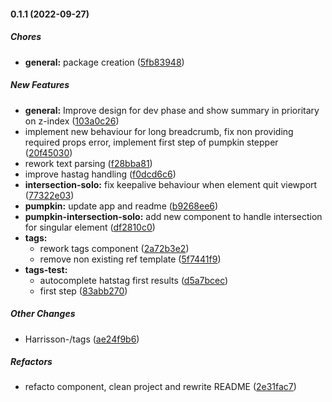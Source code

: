 #### 0.1.1 (2022-09-27)

##### Chores

* **general:**  package creation ([5fb83948](https://github.com/Harrisson-/pumpkin/commit/5fb839484b36e50aecbb52c06caf668cfc628fa5))

##### New Features

* **general:**  Improve design for dev phase and show summary in prioritary on z-index ([103a0c26](https://github.com/Harrisson-/pumpkin/commit/103a0c262cb6729f3e0d8e261a9d335f953a60e6))
*  implement new behaviour for long breadcrumb, fix non providing required props error, implement first step of pumpkin stepper ([20f45030](https://github.com/Harrisson-/pumpkin/commit/20f450302284b86c0b5063a78f73a3a7bc88a079))
*  rework text parsing ([f28bba81](https://github.com/Harrisson-/pumpkin/commit/f28bba81963318d738045efe490fdf15efbe509f))
*  improve hastag handling ([f0dcd6c6](https://github.com/Harrisson-/pumpkin/commit/f0dcd6c64c2f777c4e8dda8fcfa94af8c549ff58))
* **intersection-solo:**  fix keepalive behaviour when element quit viewport ([77322e03](https://github.com/Harrisson-/pumpkin/commit/77322e031d5342cda863841ed63c7c69f1758914))
* **pumpkin:**  update app and readme ([b9268ee6](https://github.com/Harrisson-/pumpkin/commit/b9268ee66dafe545517d34cb8415ea795afcbbc9))
* **pumpkin-intersection-solo:**  add new component to handle intersection for singular element ([df2810c0](https://github.com/Harrisson-/pumpkin/commit/df2810c0d5ddfe1a154bf1ffc1c395f6996e838e))
* **tags:**
  *  rework tags component ([2a72b3e2](https://github.com/Harrisson-/pumpkin/commit/2a72b3e238777c0886f55fa33e29046893f50a53))
  *  remove non existing ref template ([5f7441f9](https://github.com/Harrisson-/pumpkin/commit/5f7441f9e3233e1a36002419cf8b2ab332396c7e))
* **tags-test:**
  *  autocomplete hatstag first results ([d5a7bcec](https://github.com/Harrisson-/pumpkin/commit/d5a7bcec8ab8174cc30442feb9160834327817f4))
  *  first step ([83abb270](https://github.com/Harrisson-/pumpkin/commit/83abb2700fb702229cd5d2312197e91c8206f24d))

##### Other Changes

* Harrisson-/tags ([ae24f9b6](https://github.com/Harrisson-/pumpkin/commit/ae24f9b6f7a25702ef9ee684749930644fd29fa4))

##### Refactors

*  refacto component, clean project and rewrite README ([2e31fac7](https://github.com/Harrisson-/pumpkin/commit/2e31fac77185fa71e84b2d5a580bb9b075362075))


